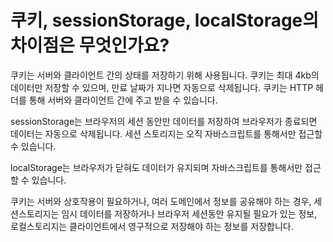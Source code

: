 # 쿠키, sessionStorage, localStorage의 차이점은 무엇인가요?

쿠키는 서버와 클라이언트 간의 상태를 저장하기 위해 사용됩니다.
쿠키는 최대 4kb의 데이터만 저장할 수 있으며, 만료 날짜가 지나면 자동으로 삭제됩니다.
쿠키는 HTTP 헤더를 통해 서버와 클라이언트 간에 주고 받을 수 있습니다.

sessionStorage는 브라우저의 세션 동안만 데이터를 저장하여 브라우저가 종료되면 데이터는 자동으로 삭제됩니다.
세션 스토리지는 오직 자바스크립트를 통해서만 접근할 수 있습니다.

localStorage는 브라우저가 닫혀도 데이터가 유지되며 자바스크립트를 통해서만 접근할 수 있습니다.

쿠키는 서버와 상호작용이 필요하거나, 여러 도메인에서 정보를 공유해야 하는 경우, 세션스토리지는 임시 데이터를 저장하거나 브라우저 세션동안 유지될 필요가 있는 정보, 로컬스토리지는 클라이언트에서 영구적으로 저장해야 하는 정보를 저장합니다.

